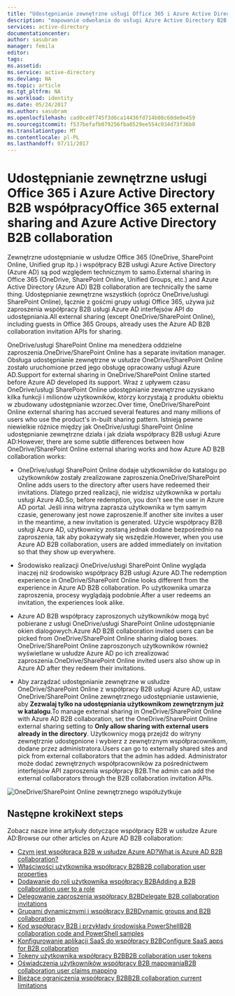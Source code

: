 ```yaml
---
title: "Udostępnianie zewnętrzne usługi Office 365 i Azure Active Directory B2B współpracy | Dokumentacja firmy Microsoft"
description: "mapowanie odwołania do usługi Azure Active Directory B2B współpracy oświadczeń"
services: active-directory
documentationcenter: 
author: sasubram
manager: femila
editor: 
tags: 
ms.assetid: 
ms.service: active-directory
ms.devlang: NA
ms.topic: article
ms.tgt_pltfrm: NA
ms.workload: identity
ms.date: 05/24/2017
ms.author: sasubram
ms.openlocfilehash: cad0ce8f745f3d6ca14436fd714b08c60de0e459
ms.sourcegitcommit: f537befafb079256fba0529ee554c034d73f36b0
ms.translationtype: MT
ms.contentlocale: pl-PL
ms.lasthandoff: 07/11/2017
---
```

# <a name="office-365-external-sharing-and-azure-active-directory-b2b-collaboration"></a><span data-ttu-id="6d10c-103">Udostępnianie zewnętrzne usługi Office 365 i Azure Active Directory B2B współpracy</span><span class="sxs-lookup"><span data-stu-id="6d10c-103">Office 365 external sharing and Azure Active Directory B2B collaboration</span></span>

<span data-ttu-id="6d10c-104">Zewnętrzne udostępnianie w usłudze Office 365 (OneDrive, SharePoint Online, Unified grup itp.) i współpracy B2B usługi Azure Active Directory (Azure AD) są pod względem technicznym to samo.</span><span class="sxs-lookup"><span data-stu-id="6d10c-104">External sharing in Office 365 (OneDrive, SharePoint Online, Unified Groups, etc.) and Azure Active Directory (Azure AD) B2B collaboration are technically the same thing.</span></span> <span data-ttu-id="6d10c-105">Udostępnianie zewnętrzne wszystkich (oprócz OneDrive/usługi SharePoint Online), łącznie z gośćmi grupy usługi Office 365, używa już zaproszenia współpracy B2B usługi Azure AD interfejsów API do udostępniania.</span><span class="sxs-lookup"><span data-stu-id="6d10c-105">All external sharing (except OneDrive/SharePoint Online), including guests in Office 365 Groups, already uses the Azure AD B2B collaboration invitation APIs for sharing.</span></span>

<span data-ttu-id="6d10c-106">OneDrive/usługi SharePoint Online ma menedżera oddzielne zaproszenia.</span><span class="sxs-lookup"><span data-stu-id="6d10c-106">OneDrive/SharePoint Online has a separate invitation manager.</span></span> <span data-ttu-id="6d10c-107">Obsługa udostępnianie zewnętrzne w usłudze OneDrive/SharePoint Online zostało uruchomione przed jego obsługę opracowany usługi Azure AD.</span><span class="sxs-lookup"><span data-stu-id="6d10c-107">Support for external sharing in OneDrive/SharePoint Online started before Azure AD developed its support.</span></span> <span data-ttu-id="6d10c-108">Wraz z upływem czasu OneDrive/usługi SharePoint Online udostępnianie zewnętrzne uzyskano kilka funkcji i milionów użytkowników, którzy korzystają z produktu obiektu w zbudowany udostępnianie wzorzec.</span><span class="sxs-lookup"><span data-stu-id="6d10c-108">Over time, OneDrive/SharePoint Online external sharing has accrued several features and many millions of users who use the product's in-built sharing pattern.</span></span> <span data-ttu-id="6d10c-109">Istnieją pewne niewielkie różnice między jak OneDrive/usługi SharePoint Online udostępnianie zewnętrzne działa i jak działa współpracy B2B usługi Azure AD:</span><span class="sxs-lookup"><span data-stu-id="6d10c-109">However, there are some subtle differences between how OneDrive/SharePoint Online external sharing works and how Azure AD B2B collaboration works:</span></span>

- <span data-ttu-id="6d10c-110">OneDrive/usługi SharePoint Online dodaje użytkowników do katalogu po użytkowników zostały zrealizowane zaproszenia.</span><span class="sxs-lookup"><span data-stu-id="6d10c-110">OneDrive/SharePoint Online adds users to the directory after users have redeemed their invitations.</span></span> <span data-ttu-id="6d10c-111">Dlatego przed realizacji, nie widzisz użytkownika w portalu usługi Azure AD.</span><span class="sxs-lookup"><span data-stu-id="6d10c-111">So, before redemption, you don't see the user in Azure AD portal.</span></span> <span data-ttu-id="6d10c-112">Jeśli inna witryna zaprasza użytkownika w tym samym czasie, generowany jest nowe zaproszenie.</span><span class="sxs-lookup"><span data-stu-id="6d10c-112">If another site invites a user in the meantime, a new invitation is generated.</span></span> <span data-ttu-id="6d10c-113">Użycie współpracy B2B usługi Azure AD, użytkownicy zostaną jednak dodane bezpośrednio na zaproszenia, tak aby pokazywały się wszędzie.</span><span class="sxs-lookup"><span data-stu-id="6d10c-113">However, when you use Azure AD B2B collaboration, users are added immediately on invitation so that they show up everywhere.</span></span>

- <span data-ttu-id="6d10c-114">Środowisko realizacji OneDrive/usługi SharePoint Online wygląda inaczej niż środowisko współpracy B2B usługi Azure AD.</span><span class="sxs-lookup"><span data-stu-id="6d10c-114">The redemption experience in OneDrive/SharePoint Online looks different from the experience in Azure AD B2B collaboration.</span></span> <span data-ttu-id="6d10c-115">Po użytkownika umarza zaproszenia, procesy wyglądają podobnie.</span><span class="sxs-lookup"><span data-stu-id="6d10c-115">After a user redeems an invitation, the experiences look alike.</span></span>

- <span data-ttu-id="6d10c-116">Azure AD B2B współpracy zaproszonych użytkowników mogą być pobierane z usługi OneDrive/usługi SharePoint Online udostępnianie okien dialogowych.</span><span class="sxs-lookup"><span data-stu-id="6d10c-116">Azure AD B2B collaboration invited users can be picked from OneDrive/SharePoint Online sharing dialog boxes.</span></span> <span data-ttu-id="6d10c-117">OneDrive/SharePoint Online zaproszonych użytkowników również wyświetlane w usłudze Azure AD po ich zrealizować zaproszenia.</span><span class="sxs-lookup"><span data-stu-id="6d10c-117">OneDrive/SharePoint Online invited users also show up in Azure AD after they redeem their invitations.</span></span>

- <span data-ttu-id="6d10c-118">Aby zarządzać udostępnianie zewnętrzne w usłudze OneDrive/SharePoint Online z współpracy B2B usługi Azure AD, ustaw OneDrive/SharePoint Online zewnętrznego udostępnianie ustawienie, aby **Zezwalaj tylko na udostępniania użytkownikom zewnętrznym już w katalogu**.</span><span class="sxs-lookup"><span data-stu-id="6d10c-118">To manage external sharing in OneDrive/SharePoint Online with Azure AD B2B collaboration, set the OneDrive/SharePoint Online external sharing setting to **Only allow sharing with external users already in the directory**.</span></span> <span data-ttu-id="6d10c-119">Użytkownicy mogą przejdź do witryny zewnętrznie udostępnione i wybierz z zewnętrznym współpracownikom, dodane przez administratora.</span><span class="sxs-lookup"><span data-stu-id="6d10c-119">Users can go to externally shared sites and pick from external collaborators that the admin has added.</span></span> <span data-ttu-id="6d10c-120">Administrator może dodać zewnętrznych współpracowników za pośrednictwem interfejsów API zaproszenia współpracy B2B.</span><span class="sxs-lookup"><span data-stu-id="6d10c-120">The admin can add the external collaborators through the B2B collaboration invitation APIs.</span></span>

![OneDrive/SharePoint Online zewnętrznego współużytkuje](media/active-directory-b2b-o365-external-user/odsp-sharing-setting.png)

## <a name="next-steps"></a><span data-ttu-id="6d10c-122">Następne kroki</span><span class="sxs-lookup"><span data-stu-id="6d10c-122">Next steps</span></span>

<span data-ttu-id="6d10c-123">Zobacz nasze inne artykuły dotyczące współpracy B2B w usłudze Azure AD:</span><span class="sxs-lookup"><span data-stu-id="6d10c-123">Browse our other articles on Azure AD B2B collaboration:</span></span>

* [<span data-ttu-id="6d10c-124">Czym jest współpraca B2B w usłudze Azure AD?</span><span class="sxs-lookup"><span data-stu-id="6d10c-124">What is Azure AD B2B collaboration?</span></span>](active-directory-b2b-what-is-azure-ad-b2b.md)
* [<span data-ttu-id="6d10c-125">Właściwości użytkownika współpracy B2B</span><span class="sxs-lookup"><span data-stu-id="6d10c-125">B2B collaboration user properties</span></span>](active-directory-b2b-user-properties.md)
* [<span data-ttu-id="6d10c-126">Dodawanie do roli użytkownika współpracy B2B</span><span class="sxs-lookup"><span data-stu-id="6d10c-126">Adding a B2B collaboration user to a role</span></span>](active-directory-b2b-add-guest-to-role.md)
* [<span data-ttu-id="6d10c-127">Delegowanie zaproszenia współpracy B2B</span><span class="sxs-lookup"><span data-stu-id="6d10c-127">Delegate B2B collaboration invitations</span></span>](active-directory-b2b-delegate-invitations.md)
* [<span data-ttu-id="6d10c-128">Grupami dynamicznymi i współpracy B2B</span><span class="sxs-lookup"><span data-stu-id="6d10c-128">Dynamic groups and B2B collaboration</span></span>](active-directory-b2b-dynamic-groups.md)
* [<span data-ttu-id="6d10c-129">Kod współpracy B2B i przykłady środowiska PowerShell</span><span class="sxs-lookup"><span data-stu-id="6d10c-129">B2B collaboration code and PowerShell samples</span></span>](active-directory-b2b-code-samples.md)
* [<span data-ttu-id="6d10c-130">Konfigurowanie aplikacji SaaS do współpracy B2B</span><span class="sxs-lookup"><span data-stu-id="6d10c-130">Configure SaaS apps for B2B collaboration</span></span>](active-directory-b2b-configure-saas-apps.md)
* [<span data-ttu-id="6d10c-131">Tokeny użytkownika współpracy B2B</span><span class="sxs-lookup"><span data-stu-id="6d10c-131">B2B collaboration user tokens</span></span>](active-directory-b2b-user-token.md)
* [<span data-ttu-id="6d10c-132">Oświadczenia użytkowników współpracy B2B mapowania</span><span class="sxs-lookup"><span data-stu-id="6d10c-132">B2B collaboration user claims mapping</span></span>](active-directory-b2b-claims-mapping.md)
* [<span data-ttu-id="6d10c-133">Bieżące ograniczenia współpracy B2B</span><span class="sxs-lookup"><span data-stu-id="6d10c-133">B2B collaboration current limitations</span></span>](active-directory-b2b-current-limitations.md)
